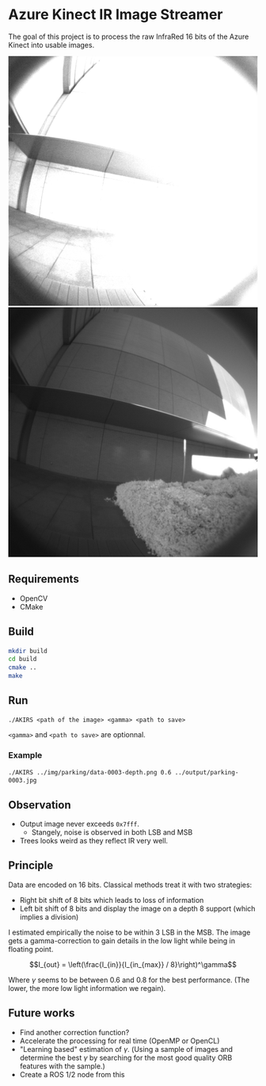 # Azure Kinect IR Image Streamer

The goal of this project is to process the raw InfraRed 16 bits of the Azure Kinect into usable images.

![input](img/parking/data-0003-depth.png)
![output](output/parking-0003.jpg)

## Requirements
- OpenCV
- CMake

## Build
```bash
mkdir build
cd build
cmake ..
make
```

## Run
```
./AKIRS <path of the image> <gamma> <path to save>
```
`<gamma>` and `<path to save>` are optionnal. 
### Example
```
./AKIRS ../img/parking/data-0003-depth.png 0.6 ../output/parking-0003.jpg
```

## Observation
- Output image never exceeds `0x7fff`.
    - Stangely, noise is observed in both LSB and MSB
- Trees looks weird as they reflect IR very well.

## Principle
Data are encoded on 16 bits. Classical methods treat it with two strategies:
- Right bit shift of 8 bits which leads to loss of information
- Left bit shift of 8 bits and display the image on a depth 8 support (which implies a division)

I estimated empirically the noise to be within 3 LSB in the MSB. The image gets a gamma-correction to gain details in the low light while being in floating point.

$$I_{out} = \left(\frac{I_{in}}{I_{in_{max}} / 8}\right)^\gamma$$

Where $\gamma$ seems to be between $0.6$ and $0.8$ for the best performance. (The lower, the more low light information we regain).

## Future works
- Find another correction function?
- Accelerate the processing for real time (OpenMP or OpenCL)
- "Learning based" estimation of $\gamma$. (Using a sample of images and determine the best $\gamma$ by searching for the most good quality ORB features with the sample.)
- Create a ROS 1/2 node from this